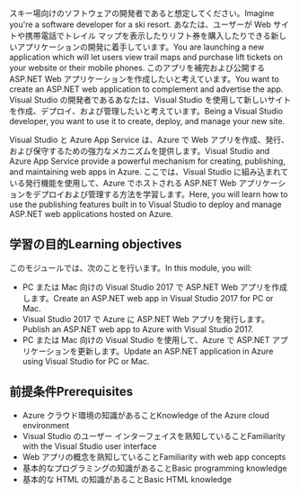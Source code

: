 <span data-ttu-id="7223d-101">スキー場向けのソフトウェアの開発者であると想定してください。</span><span class="sxs-lookup"><span data-stu-id="7223d-101">Imagine you're a software developer for a ski resort.</span></span> <span data-ttu-id="7223d-102">あなたは、ユーザーが Web サイトや携帯電話でトレイル マップを表示したりリフト券を購入したりできる新しいアプリケーションの開発に着手しています。</span><span class="sxs-lookup"><span data-stu-id="7223d-102">You are launching a new application which will let users view trail maps and purchase lift tickets on your website or their mobile phones.</span></span> <span data-ttu-id="7223d-103">このアプリを補完および公開する ASP.NET Web アプリケーションを作成したいと考えています。</span><span class="sxs-lookup"><span data-stu-id="7223d-103">You want to create an ASP.NET web application to complement and advertise the app.</span></span> <span data-ttu-id="7223d-104">Visual Studio の開発者であるあなたは、Visual Studio を使用して新しいサイトを作成、デプロイ、および管理したいと考えています。</span><span class="sxs-lookup"><span data-stu-id="7223d-104">Being a Visual Studio developer, you want to use it to create, deploy, and manage your new site.</span></span>

<span data-ttu-id="7223d-105">Visual Studio と Azure App Service は、Azure で Web アプリを作成、発行、および保守するための強力なメカニズムを提供します。</span><span class="sxs-lookup"><span data-stu-id="7223d-105">Visual Studio and Azure App Service provide a powerful mechanism for creating, publishing, and maintaining web apps in Azure.</span></span> <span data-ttu-id="7223d-106">ここでは、Visual Studio に組み込まれている発行機能を使用して、Azure でホストされる ASP.NET Web アプリケーションをデプロイおよび管理する方法を学習します。</span><span class="sxs-lookup"><span data-stu-id="7223d-106">Here, you will learn how to use the publishing features built in to Visual Studio to deploy and manage ASP.NET web applications hosted on Azure.</span></span>

## <a name="learning-objectives"></a><span data-ttu-id="7223d-107">学習の目的</span><span class="sxs-lookup"><span data-stu-id="7223d-107">Learning objectives</span></span>

<span data-ttu-id="7223d-108">このモジュールでは、次のことを行います。</span><span class="sxs-lookup"><span data-stu-id="7223d-108">In this module, you will:</span></span>
- <span data-ttu-id="7223d-109">PC または Mac 向けの Visual Studio 2017 で ASP.NET Web アプリを作成します。</span><span class="sxs-lookup"><span data-stu-id="7223d-109">Create an ASP.NET web app in Visual Studio 2017 for PC or Mac.</span></span>
- <span data-ttu-id="7223d-110">Visual Studio 2017 で Azure に ASP.NET Web アプリを発行します。</span><span class="sxs-lookup"><span data-stu-id="7223d-110">Publish an ASP.NET web app to Azure with Visual Studio 2017.</span></span>
- <span data-ttu-id="7223d-111">PC または Mac 向けの Visual Studio を使用して、Azure で ASP.NET アプリケーションを更新します。</span><span class="sxs-lookup"><span data-stu-id="7223d-111">Update an ASP.NET application in Azure using Visual Studio for PC or Mac.</span></span>

## <a name="prerequisites"></a><span data-ttu-id="7223d-112">前提条件</span><span class="sxs-lookup"><span data-stu-id="7223d-112">Prerequisites</span></span>

- <span data-ttu-id="7223d-113">Azure クラウド環境の知識があること</span><span class="sxs-lookup"><span data-stu-id="7223d-113">Knowledge of the Azure cloud environment</span></span>
- <span data-ttu-id="7223d-114">Visual Studio のユーザー インターフェイスを熟知していること</span><span class="sxs-lookup"><span data-stu-id="7223d-114">Familiarity with the Visual Studio user interface</span></span>
- <span data-ttu-id="7223d-115">Web アプリの概念を熟知していること</span><span class="sxs-lookup"><span data-stu-id="7223d-115">Familiarity with web app concepts</span></span>
- <span data-ttu-id="7223d-116">基本的なプログラミングの知識があること</span><span class="sxs-lookup"><span data-stu-id="7223d-116">Basic programming knowledge</span></span>
- <span data-ttu-id="7223d-117">基本的な HTML の知識があること</span><span class="sxs-lookup"><span data-stu-id="7223d-117">Basic HTML knowledge</span></span>
